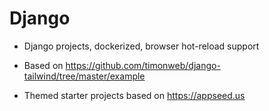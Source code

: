 # Django

- Django projects, dockerized, browser hot-reload support 

- Based on https://github.com/timonweb/django-tailwind/tree/master/example

- Themed starter projects based on https://appseed.us